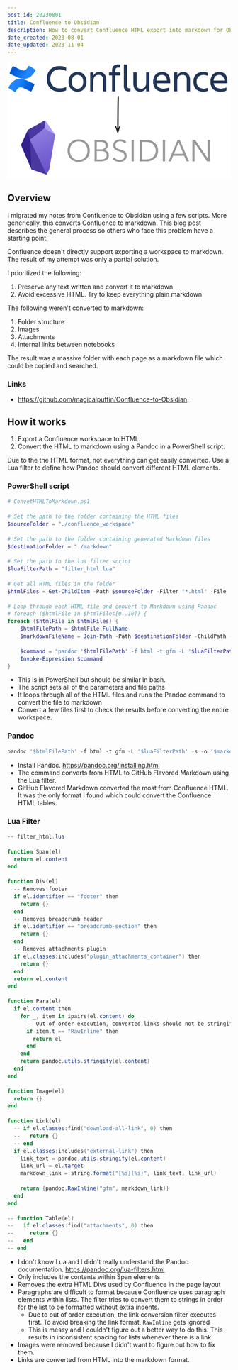 ```yaml
---
post_id: 20230801
title: Confluence to Obsidian
description: How to convert Confluence HTML export into markdown for Obsidian.
date_created: 2023-08-01
date_updated: 2023-11-04
---
```

![confluence to obsidian](/static/content/images/blog/20230801_confluence_to_obsidian.png)
## Overview

I migrated my notes from Confluence to Obsidian using a few scripts. More generically, this converts Confluence to markdown. This blog post describes the general process so others who face this problem have a starting point.

Confluence doesn't directly support exporting a workspace to markdown. The result of my attempt was only a partial solution.

I prioritized the following:
1. Preserve any text written and convert it to markdown
2. Avoid excessive HTML. Try to keep everything plain markdown

The following weren't converted to markdown:
1. Folder structure
2. Images
3. Attachments
4. Internal links between notebooks

The result was a massive folder with each page as a markdown file which could be copied and searched.

### Links
- https://github.com/magicalpuffin/Confluence-to-Obsidian.

## How it works

1. Export a Confluence workspace to HTML. 
2. Convert the HTML to markdown using a Pandoc in a PowerShell script. 

Due to the the HTML format, not everything can get easily converted. Use a Lua filter to define how Pandoc should convert different HTML elements.

### PowerShell script

```powershell
# ConvetHTMLToMarkdown.ps1

# Set the path to the folder containing the HTML files
$sourceFolder = "./confluence_workspace"

# Set the path to the folder containing generated Markdown files
$destinationFolder = "./markdown"

# Set the path to the lua filter script
$luaFilterPath = "filter_html.lua"

# Get all HTML files in the folder
$htmlFiles = Get-ChildItem -Path $sourceFolder -Filter "*.html" -File

# Loop through each HTML file and convert to Markdown using Pandoc
# foreach ($htmlFile in $htmlFiles[0..10]) {
foreach ($htmlFile in $htmlFiles) {
    $htmlFilePath = $htmlFile.FullName
    $markdownFileName = Join-Path -Path $destinationFolder -ChildPath ([System.IO.Path]::ChangeExtension($htmlFile.Name, "md"))

    $command = "pandoc '$htmlFilePath' -f html -t gfm -L '$luaFilterPath' -s -o '$markdownFileName'"
    Invoke-Expression $command
}
```

- This is in PowerShell but should be similar in bash.
- The script sets all of the parameters and file paths
- It loops through all of the HTML files and runs the Pandoc command to convert the file to markdown
- Convert a few files first to check the results before converting the entire workspace.

### Pandoc

```powershell
pandoc '$htmlFilePath' -f html -t gfm -L '$luaFilterPath' -s -o '$markdownFileName'
```

- Install Pandoc. https://pandoc.org/installing.html
- The command converts from HTML to GitHub Flavored Markdown using the Lua filter.
- GitHub Flavored Markdown converted the most from Confluence HTML. It was the only format I found which could convert the Confluence HTML tables.

### Lua Filter

```powershell
-- filter_html.lua

function Span(el)
  return el.content
end

function Div(el)
  -- Removes footer
  if el.identifier == "footer" then
    return {}
  end
  -- Removes breadcrumb header
  if el.identifier == "breadcrumb-section" then
    return {}
  end
  -- Removes attachments plugin
  if el.classes:includes("plugin_attachments_container") then
    return {}
  end
  return el.content
end

function Para(el)
  if el.content then
    for _, item in ipairs(el.content) do
      -- Out of order execution, converted links should not be stringified
      if item.t == "RawInline" then
        return el
      end
    end
    return pandoc.utils.stringify(el.content)
  end
end

function Image(el)
  return {}
end

function Link(el)
  -- if el.classes:find("download-all-link", 0) then
  --   return {}
  -- end
  if el.classes:includes("external-link") then
    link_text = pandoc.utils.stringify(el.content)
    link_url = el.target
    markdown_link = string.format("[%s](%s)", link_text, link_url)

    return {pandoc.RawInline("gfm", markdown_link)}
  end
end

-- function Table(el)
--   if el.classes:find("attachments", 0) then
--     return {}
--   end
-- end
```

- I don't know Lua and I didn't really understand the Pandoc documentation. https://pandoc.org/lua-filters.html
- Only includes the contents within Span elements
- Removes the extra HTML Divs used by Confluence in the page layout
- Paragraphs are difficult to format because Confluence uses paragraph elements within lists. The filter tries to convert them to strings in order for the list to be formatted without extra indents.
  - Due to out of order execution, the link conversion filter executes first. To avoid breaking the link format, `RawInline` gets ignored
  - This is messy and I couldn't figure out a better way to do this. This results in inconsistent spacing for lists whenever there is a link.
- Images were removed because I didn't want to figure out how to fix them.
- Links are converted from HTML into the markdown format.
